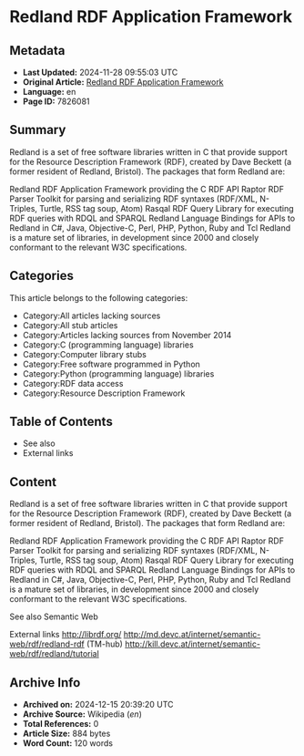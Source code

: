 # Redland RDF Application Framework

## Metadata
- **Last Updated:** 2024-11-28 09:55:03 UTC
- **Original Article:** [Redland RDF Application Framework](https://en.wikipedia.org/wiki/Redland_RDF_Application_Framework)
- **Language:** en
- **Page ID:** 7826081

## Summary
Redland is a set of free software libraries written in C that provide support for the Resource Description Framework (RDF), created by Dave Beckett (a former resident of Redland, Bristol).
The packages that form Redland are:

Redland RDF Application Framework providing the C RDF API
Raptor RDF Parser Toolkit for parsing and serializing RDF syntaxes (RDF/XML, N-Triples, Turtle, RSS tag soup, Atom)
Rasqal RDF Query Library for executing RDF queries with RDQL and SPARQL
Redland Language Bindings for APIs to Redland in C#, Java, Objective-C, Perl, PHP, Python, Ruby and Tcl
Redland is a mature set of libraries, in development since 2000 and closely conformant to the relevant W3C specifications.

## Categories
This article belongs to the following categories:

- Category:All articles lacking sources
- Category:All stub articles
- Category:Articles lacking sources from November 2014
- Category:C (programming language) libraries
- Category:Computer library stubs
- Category:Free software programmed in Python
- Category:Python (programming language) libraries
- Category:RDF data access
- Category:Resource Description Framework

## Table of Contents

- See also
- External links

## Content

Redland is a set of free software libraries written in C that provide support for the Resource Description Framework (RDF), created by Dave Beckett (a former resident of Redland, Bristol).
The packages that form Redland are:

Redland RDF Application Framework providing the C RDF API
Raptor RDF Parser Toolkit for parsing and serializing RDF syntaxes (RDF/XML, N-Triples, Turtle, RSS tag soup, Atom)
Rasqal RDF Query Library for executing RDF queries with RDQL and SPARQL
Redland Language Bindings for APIs to Redland in C#, Java, Objective-C, Perl, PHP, Python, Ruby and Tcl
Redland is a mature set of libraries, in development since 2000 and closely conformant to the relevant W3C specifications.

See also
Semantic Web

External links
http://librdf.org/
http://md.devc.at/internet/semantic-web/rdf/redland-rdf (TM-hub)
http://kill.devc.at/internet/semantic-web/rdf/redland/tutorial

## Archive Info
- **Archived on:** 2024-12-15 20:39:20 UTC
- **Archive Source:** Wikipedia (_en_)
- **Total References:** 0
- **Article Size:** 884 bytes
- **Word Count:** 120 words
